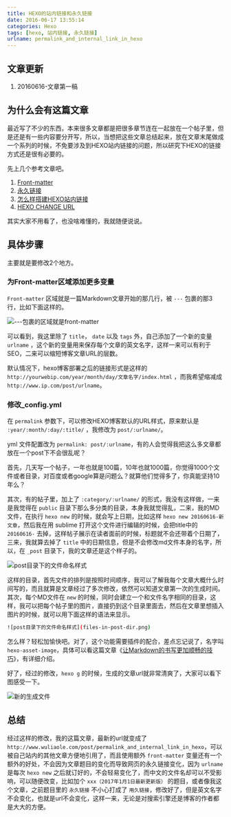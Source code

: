 ```yaml
---
title: HEXO的站内链接和永久链接
date: 2016-06-17 13:55:14
categories: Hexo
tags: [hexo, 站内链接, 永久链接]
urlname: permalink_and_internal_link_in_hexo
---
```


## 文章更新

1. 20160616-文章第一稿

## 为什么会有这篇文章

最近写了不少的东西，本来很多文章都是把很多章节连在一起放在一个帖子里，但是还是有一些内容要分开写，所以，当想把这些文章总结起来，放在文章末尾做成一个系列的时候，不免要涉及到HEXO站内链接的问题，所以研究下HEXO的链接方式还是很有必要的。

先上几个参考文章吧。<!-- more -->

1. [Front-matter](https://hexo.io/zh-cn/docs/front-matter.html)
2. [永久链接](https://hexo.io/zh-cn/docs/permalinks.html)
3. [怎么样搭建HEXO站内链接](http://www.wkgoto.com/i/1179651.html)
4. [HEXO CHANGE URL](http://guoshuang.com/hexo/hexo-change-url/)

其实大家不用看了，也没啥难懂的，我就随便说说。

## 具体步骤

主要就是要修改2个地方。

### 为Front-matter区域添加更多变量

`Front-matter` 区域就是一篇Markdown文章开始的那几行，被 `---` 包裹的那3行，比如下面这样的。

![---包裹的区域就是front-matter](front-matter.png)

可以看到，我这里除了 `title`， `date` 以及 `tags` 外，自己添加了一个新的变量 `urlname` ，这个新的变量用来保存每个文章的英文名字，这样一来可以有利于SEO，二来可以缩短博客文章URL的层数。

默认情况下，hexo博客部署之后的链接形式是这样的 `http://yourwebip.com/year/month/day/文章名字/index.html` ，而我希望缩减成 `http://www.ip.com/post/urlname`。

### 修改_config.yml

在 `permalink` 参数下，可以修改HEXO博客默认的URL样式，原来默认是 `:year/:month/:day/:title/` ，我修改为 `post/:urlname/`。

yml 文件配置改为 `permalink: post/:urlname`，有的人会觉得我把这么多文章都放在一个post下不会很乱呢？

首先，几天写一个帖子，一年也就是100篇，10年也就1000篇，你觉得1000个文件或者目录，对百度或者google算是问题么？就算他们觉得多了，你真能坚持10年么？

其次，有的帖子里，加上了 `:category/:urlname/` 的形式，我没有这样做，一来是我觉得在 `public` 目录下那么多分类的目录，本身我就觉得乱，二来，我的MD文件，在执行 `hexo new` 的时候，就会写上日期，比如这样 `hexo new 20160616-新文章`，然后我在用 sublime 打开这个文件进行编辑的时候，会把title中的 `20160616-` 去掉，这样帖子展示在读者面前的时候，标题就不会还带着个日期了，三来，我就算去掉了 `title` 中的日期信息，但是不会修改md文件本身的名字，所以，在 `_post` 目录下，我的文章还是这个样子的。

![post目录下的文件命名样式](files-in-post-dir.png)

这样的目录，首先文件的排列是按照时间顺序，我可以了解我每个文章大概什么时间写的，而且就算是文章经过了多次修改，依然可以知道文章第一次的生成时间。其次，每个MD文件在 `new` 的时候，同时会建立一个和文件名字相同的目录，这样，我可以把每个帖子里的图片，直接扔到这个目录里面去，然后在文章里想插入图片的时候，就可以用下面这样的语法来显示。

``` bash
![post目录下的文件命名样式](files-in-post-dir.png)
```

怎么样？轻松加愉快吧。对了，这个功能需要插件的配合，差点忘记说了，名字叫 `hexo-asset-image`，具体可以看这篇文章《[让Markdown的书写更加顺畅的技巧](http://www.wuliaole.com/post/the_tips_makes_markdown_writing_happier)》，有详细介绍。

好了，经过的修改，`hexo g` 的时候，生成的文章url就非常清爽了，大家可以看下图感受一下。

![新的生成文件](new-style-files.png)

## 总结

经过这样的修改，我的这篇文章，最新的url就变成了 `http://www.wuliaole.com/post/permalink_and_internal_link_in_hexo`，可以被自己站内的其他文章方便地引用了，而且使用额外 `front-matter` 变量还有一个额外的好处，不会因为文章题目的变化而导致网页的永久链接变化，因为 `urlname` 是每次 `hexo new` 之后就订好的，不会轻易变化了，而中文的文件名却可以不受影响，可以随便改变，比如加个 `xxx（2017年1月1日最新更新版）` 的题目，或者像我这个文章，之前题目里的 `永久链接` 不小心打成了 `用久链接`，修改好了，但是英文名字不会变化，也就是url不会变化，这样一来，无论是对搜索引擎还是博客的作者都是大大的方便。